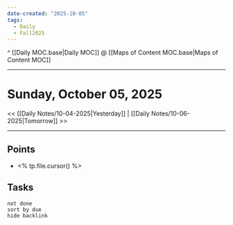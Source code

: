 ```yaml
---
date-created: "2025-10-05"
tags:
  - Daily
  - Fall2025
---
```

^ [[Daily MOC.base|Daily MOC]]
@ [[Maps of Content MOC.base|Maps of Content MOC]]

---
# Sunday, October 05, 2025
<< [[Daily Notes/10-04-2025|Yesterday]] | [[Daily Notes/10-06-2025|Tomorrow]] >>

---
## Points
- <% tp.file.cursor() %>

## Tasks
```tasks
not done
sort by due
hide backlink
```

